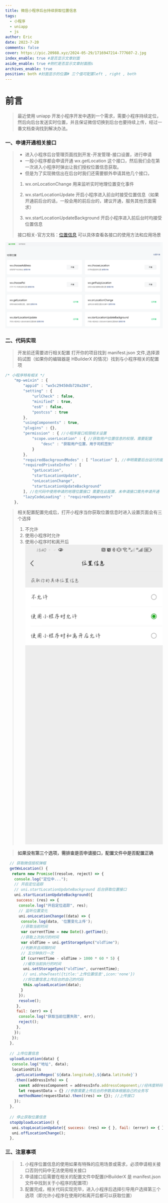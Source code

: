 ```yaml
---
title: 微信小程序后台持续获取位置信息
tags:
  - 小程序
  - uniapp
  - js
author: Eric
date: 2023-7-20
comments: false
cover: https://pic.20988.xyz/2024-05-29/1716947214-777607-2.jpg
index_enable: true #是否显示文章封面
aside_enable: true #侧栏是否显示文章封面图s
archives_enable: true
position: both #封面显示的位置# 三个值可配置left , right , both
---
```


# []()[]()前言

> 最近使用 uniapp 开发小程序开发中遇到一个需求，需要小程序持续定位，然后向后台发送实时位置，并且保证微信切换到后台也要持续上传，经过一番文档查询找到解决办法。

### 一、申请开通相关接口

> - 进入小程序后台管理页面找到开发-开发管理-接口设置，进行申请
> - 一般小程序都会申请开通 wx.getLocation 这个接口，然后我们会在第一次进入小程序时弹出让我们授权位置信息获取。
> - 但是为了实现微信出在后台时我们还需要额外申请其他几个接口，
>
> 1. wx.onLocationChange 用来监听实时地理位置变化事件
>
> 2. wx.startLocationUpdate 开启小程序进入前台时接受位置信息（如果开通前后台的话，一般会用的前后台的，建议开通，服务其他页面需求）
>
> 3. wx.startLocationUpdateBackground 开启小程序进入前后台时均接受位置信息
>
> 接口相关-官方文档：[位置信息](https://developers.weixin.qq.com/miniprogram/dev/api/location/wx.startLocationUpdateBackground.html) 可以具体查看各接口的使用方法和应用场景

![配置](/images/小程序应用常活上传位置信息/1-1.png)

### 二、代码实现

> 开发前还需要进行相关配置
> 打开你的项目找到 manifest.json 文件,选择源码试图（如果你的编辑器是 HBuilderX 的情况）找到与小程序相关的配置项

```js
/* 小程序特有相关 */
    "mp-weixin" : {
        "appid" : "wx5c29450db720a284",
        "setting" : {
            "urlCheck" : false,
            "minified" : true,
            "es6" : false,
            "postcss" : true
        },
        "usingComponents" : true,
        "plugins" : {},
        "permission" : { //小程序接口权限相关设置
            "scope.userLocation" : { //获取用户位置信息的权限，需要配置
                "desc" : "获取用户位置，用于司机签到"
            }
        },
        "requiredBackgroundModes" : [ "location" ], //申明需要后台运行的能力，类型为数组，目前支持audio后台音乐播放，location 后台定位
        "requiredPrivateInfos" : [
            "getLocation",
            "startLocationUpdate",
            "onLocationChange",
            "startLocationUpdateBackground"
        ], //在代码中使用申请的地理位置接口 需要在此配置，未申请接口需先申请开通
        "lazyCodeLoading" : "requiredComponents"
    },

```

> 相关配置配置完成后，打开小程序当你获取位置信息时进入设置页面会有三个选择
>
> 1. 不允许
> 2. 使用小程序时允许
> 3. 使用小程序时和离开后
>    ![位置设置选择](/images/小程序应用常活上传位置信息/1-2.jpg)

> **如果没有第三个选项，需排查是否申请接口，配置文件中是否配置正确**

```js
  // 获取微信授权弹框
  getWxLocation() {
   return new Promise((resolve, reject) => {
    console.log("定位中...");
    // 开启定位追踪
    // uni.startLocationUpdateBackground 后台获取位置接口
    uni.startLocationUpdateBackground({
     success: (res) => {
      console.log("开启定位追踪", res);
      // 监听位置变化
      uni.onLocationChange((data) => {
       console.log(data, '位置变化上传');
       //获取当前时间
       var currentTime = new Date().getTime();
       //获取上次执行的时间
       var oldTime = uni.getStorageSync("oldTime");
       //判断并且间隔时间
       // 五分钟执行一次
       if (currentTime - oldTime > 1000 * 60 * 5) {
        //缓存当前执行的时间
        uni.setStorageSync("oldTime", currentTime);
        // uni.showToast({title:'上传位置信息',icon:'none'})
        //将位置信息上传后台的自己的代码
        this.uploadLocation(data);
       }
      });
      resolve();
     },
     fail: (err) => {
      console.log("获取当前位置失败", err);
      reject();
     },
    });
   });
  },

  // 上传位置信息
  uploadLocation(data) {
   console.log("地址", data);
   locationUtils
    .getLocationRegeo(`${data.longitude},${data.latitude}`)
    .then((addressInfo) => {
      const addressComponent = addressInfo.addressComponent;//经纬度转码后信息
      let requestData = {} //参数需要上传后台的参数具体根据自己的业务写
      methodName(requestData).then((res) => {}); //上传接口
    });
  },

  // 停止获取位置信息
  stopUploadLocation() {
   uni.stopLocationUpdate({ success: (res) => { }, fail: (error) => { } });
   uni.offLocationChange();
  },

```

### 三、注意事项

> 1.  小程序位置信息的使用如果有特殊的应用场景或需求，必须申请相关接口否则代码中无法使用相关接口
> 2.  申请接口后需要在相关的配置文件中配置(HBuilderX 是 manifest.json 文件中找到关于小程序的配置项）
> 3.  配置完成，相关代码实现完毕，进入小程序后选择引导用户选择第三个选项（即允许小程序在使用时和离开后都可以获取位置）
